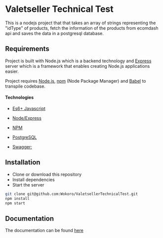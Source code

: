 # Valetseller Technical Test

This is a nodejs project that that takes an array of strings representing the "idType" of products, fetch the information of the products from ecomdash
api and saves the data in a postgresql database.

## Requirements
Project is built with Node.js which is a backend technology and [Express](https://expressjs.com) server which is a framework that enables creating Node.js applications easier.

Project requires [Node.js](http://nodejs.org), [npm](https://www.npmjs.com/) (Node Package Manager) and [Babel](https://babeljs.io/) to transpile codebase.

#### Technologies

- [Es6+ Javascript](https://www.ecma-international.org/ecma-262/9.0/index.html)

- [Node/Express](https://nodejs.org/en/)

- [NPM](npmjs.com)

- [PostgreSQL](https://www.postgresql.org/)

- [Swagger:](https://swagger.io/)

## Installation
* Clone or download this repository
* Install dependencies
* Start the server

```bash
git clone git@github.com:Wokoro/ValetsellerTechnicalTest.git
npm install
npm start
```

## Documentation
The documentation can be found [here](https://valetseller-test.herokuapp.com/api/v1/docs/)
